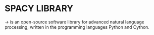 # SPACY LIBRARY
&rarr;  is an open-source software library for advanced natural language processing, written in the programming languages Python and Cython.